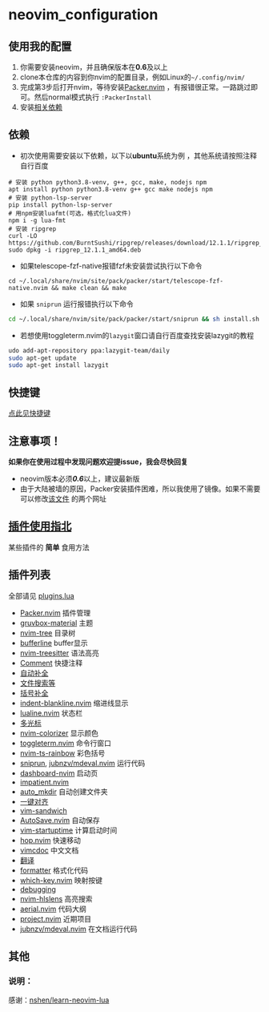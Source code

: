 # neovim_configuration  


## 使用我的配置
1. 你需要安装neovim，并且确保版本在**0.6**及以上
2. clone本仓库的内容到你nvim的配置目录，例如Linux的`~/.config/nvim/`
3. 完成第3步后打开nvim，等待安装[Packer.nvim](./docs/plugins/packer.md) ，有报错很正常。一路跳过即可。然后normal模式执行 `:PackerInstall`
4. 安装[相关依赖](https://github.com/XXiaoA/neovim-configuration#依赖)


## 依赖
* 初次使用需要安装以下依赖，以下以**ubuntu**系统为例 ，其他系统请按照注释自行百度
```
# 安装 python python3.8-venv, g++, gcc, make, nodejs npm
apt install python python3.8-venv g++ gcc make nodejs npm
# 安装 python-lsp-server
pip install python-lsp-server  
# 用npm安装luafmt(可选，格式化lua文件)
npm i -g lua-fmt
# 安装 ripgrep
curl -LO https://github.com/BurntSushi/ripgrep/releases/download/12.1.1/ripgrep_12.1.1_amd64.deb
sudo dpkg -i ripgrep_12.1.1_amd64.deb
 ```

* 如果telescope-fzf-native报错fzf未安装尝试执行以下命令
```
cd ~/.local/share/nvim/site/pack/packer/start/telescope-fzf-native.nvim && make clean && make
```

* 如果 `sniprun` 运行报错执行以下命令
```bash
cd ~/.local/share/nvim/site/pack/packer/start/sniprun && sh install.sh
```

* 若想使用toggleterm.nvim的`lazygit`窗口请自行百度查找安装lazygit的教程
```bash
udo add-apt-repository ppa:lazygit-team/daily
sudo apt-get update
sudo apt-get install lazygit
```


## 快捷键
[点此见快捷键](./docs/keybindings.md)  


## 注意事项！
**如果你在使用过程中发现问题欢迎提issue，我会尽快回复**

* neovim版本必须***0.6***以上，建议最新版  
* 由于大陆被墙的原因，Packer安装插件困难，所以我使用了镜像。如果不需要可以修改[该文件](https://github.com/XXiaoA/neovim-configuration/blob/master/lua/plugins.lua) 的两个网址


## [插件使用指北](./docs/allPlugins.md)
某些插件的 **简单** 食用方法

## 插件列表
全部请见 [plugins.lua](./lua/plugins.lua#L18)
* [Packer.nvim](https://github.com/wbthomason/packer.nvim) 插件管理
* [gruvbox-material](https://github.com/sainnhe/gruvbox-material) 主题
* [nvim-tree](https://github.com/kyazdani42/nvim-tree.lua) 目录树
* [bufferline](https://github.com/akinsho/bufferline.nvim) buffer显示
* [nvim-treesitter](https://github.com/nvim-treesitter/nvim-treesitter) 语法高亮
* [Comment](https://github.com/numToStr/Comment.nvim) 快捷注释
* [自动补全](https://github.com/hrsh7th/nvim-cmp)  
* [文件搜索等](https://github.com/nvim-telescope/telescope.nvim)
* [括号补全](https://github.com/windwp/nvim-autopairs) 
* [indent-blankline.nvim](https://github.com/lukas-reineke/indent-blankline.nvim) 缩进线显示
* [lualine.nvim](https://github.com/nvim-lualine/lualine.nvim) 状态栏 
* [多光标](https://github.com/mg979/vim-visual-multi) 
* [nvim-colorizer](https://github.com/norcalli/nvim-colorizer.lua) 显示颜色
* [toggleterm.nvim](https://github.com/akinsho/toggleterm.nvim) 命令行窗口
* [nvim-ts-rainbow](https://github.com/p00f/nvim-ts-rainbow) 彩色括号
* [sniprun](https://github.com/michaelb/sniprun), [jubnzv/mdeval.nvim](https://github.com/jubnzv/mdeval.nvim) 运行代码
* [dashboard-nvim](https://github.com/glepnir/dashboard-nvim) 启动页
* [impatient.nvim](https://github.com/lewis6991/impatient.nvim)
* [auto_mkdir](https://github.com/DataWraith/auto_mkdir) 自动创建文件夹
* [一键对齐](https://github.com/junegunn/vim-easy-align) 
* [vim-sandwich](https://github.com/machakann/vim-sandwich) 
* [AutoSave.nvim](https://github.com/Pocco81/AutoSave.nvim) 自动保存
* [vim-startuptime](https://github.com/dstein64/vim-startuptime) 计算启动时间
* [hop.nvim](https://github.com/phaazon/hop.nvim) 快速移动
* [vimcdoc](https://github.com/yianwillis/vimcdoc) 中文文档
* [翻译](https://github.com/voldikss/vim-translator) 
* [formatter](https://github.com/mhartington/formatter.nvim) 格式化代码
* [which-key.nvim](https://github.com/folke/which-key.nvim) 映射按键
* [debugging](https://github.com/mfussenegger/nvim-dap)
* [nvim-hlslens](https://github.com/kevinhwang91/nvim-hlslens) 高亮搜索
* [aerial.nvim](https://github.com/stevearc/aerial.nvim) 代码大纲
* [project.nvim](https://github.com/ahmedkhalf/project.nvim) 近期项目
* [jubnzv/mdeval.nvim](https://github.com/jubnzv/mdeval.nvim) 在文档运行代码

## 其他
### 说明：
感谢：[nshen/learn-neovim-lua](https://github.com/nshen/learn-neovim-lua/tree/bak)
